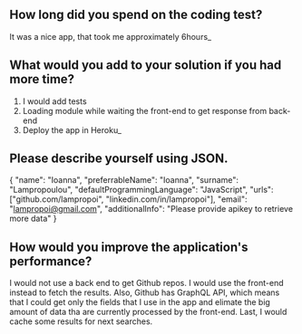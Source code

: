 ## How long did you spend on the coding test?
It was a nice app, that took me approximately 6hours_

## What would you add to your solution if you had more time?
1. I would add tests
1. Loading module while waiting the front-end to get response from back-end
1. Deploy the app in Heroku_

## Please describe yourself using JSON.
{
  "name": "Ioanna",
  "preferrableName": "Ioanna",
  "surname": "Lampropoulou",
  "defaultProgrammingLanguage": "JavaScript",
  "urls": ["github.com/lampropoi", "linkedin.com/in/lampropoi"],
  "email": "lampropoi@gmail.com",
  "additionalInfo": "Please provide apikey to retrieve more data"
}

## How would you improve the application's performance?
I would not use a back end to get Github repos. I would use the front-end instead to fetch the results. Also, Github has GraphQL API, which means that I could get only the fields that I use in the app and elimate the big amount of data tha are currently processed by the front-end. Last, I would cache some results for next searches.

